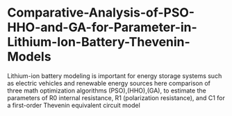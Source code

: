 # Comparative-Analysis-of-PSO-HHO-and-GA-for-Parameter-in-Lithium-Ion-Battery-Thevenin-Models
Lithium-ion battery modeling is important for energy storage systems such as electric vehicles and renewable energy sources here comparison of three math optimization algorithms (PSO),(HHO),(GA), to estimate the parameters of R0 internal resistance, R1 (polarization resistance), and C1 for a first-order Thevenin equivalent circuit model

